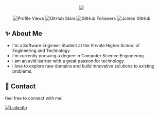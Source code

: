 <h1 align="center">
  <a href="https://git.io/typing-svg">
    <img src="https://readme-typing-svg.herokuapp.com/?lines=Hello,+There!+👋🏻;This+is+Malek+Khelil....;Nice+to+meet+you!&center=true&size=30&color=FFFFFF">
  </a>
</h1>

<p align="center">
  <img src="https://komarev.com/ghpvc/?username=mkh-dev&label=Profile%20Views&color=0e75b6&style=for-the-badge" alt="Profile Views" />
  <img src="https://img.shields.io/github/stars/mkh-dev?style=for-the-badge&label=Stars" alt="GitHub Stars" />
  <img src="https://img.shields.io/github/followers/mkh-dev?style=for-the-badge&label=Followers" alt="GitHub Followers" />
  <img src="https://img.shields.io/badge/Joined%20GitHub-2022-blueviolet?style=for-the-badge" alt="Joined GitHub" />
</p>

## ✨ About Me
- i'm a Software Engineer Student at the Private Higher School of Engineering and Technology.<br>
- i'm currently pursuing a degree in Computer Science Engineering.<br>
- i am an avid learner with a great passion for technology.<br>
- i love to explore new domains and build innovative solutions to existing problems.


## 📩 Contact
feel free to connect with me!

[![LinkedIn](https://img.shields.io/badge/LinkedIn-0077B5?style=for-the-badge&logo=linkedin&logoColor=white)](https://www.linkedin.com/in/malek-khelil/) 
